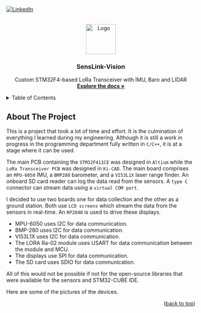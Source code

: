 
<a name="readme-top"></a>

[![LinkedIn][linkedin-shield]][linkedin-url]



<!-- PROJECT LOGO -->
<br />
<div align="center">
  <a href="https://github.com/Devashrutha/SensLink-Vision/">
    <img src="images/logo.png" alt="Logo" width="80" height="80">
  </a>

<h3 align="center">SensLink-Vision</h3>

  <p align="center">
    Custom STM32F4-based LoRa Transceiver with IMU, Baro and LIDAR
    <br />
    <a href="https://github.com/Devashrutha/SensLink-Vision"><strong>Explore the docs »</strong></a>
    <br />
  </p>
</div>



<!-- TABLE OF CONTENTS -->
<details>
  <summary>Table of Contents</summary>
  <ol>
    <li>
      <a href="#about-the-project">About The Project</a>
    </li>
  </ol>
</details>



<!-- ABOUT THE PROJECT -->
## About The Project
This is a project that took a lot of time and effort. It is the culmination of everything I learned during my engineering. Although it is still a work in progress in the programming department fully written in `C/C++`, it is at a stage where it can be used.

The main PCB containing the `STM32F411CE` was designed in `Altium` while the `LoRa Transceiver PCB` was designed in `Ki-CAD`. The main board comprises an `MPU-6050` IMU, a `BMP280` barometer, and a `VI53L1X` laser range finder. An onboard SD card reader can log the data read from the sensors. A `type C` connector can stream data using a `virtual COM port`.

I decided to use two boards one for data collection and the other as a ground station. Both use `LCD screens` which stream the data from the sensors in real-time. An `RP2040` is used to drive these displays.

* MPU-6050 uses I2C for data communication.
* BMP-280 uses I2C for data communication.
* VI53L1X uses I2C for data communication.
* The LORA Ra-02 module uses USART for data communication between the module and MCU.
* The displays use SPI for data communication.
* The SD card uses SDIO for data communication.

All of this would not be possible if not for the open-source libraries that were available for the sensors and STM32-CUBE IDE.

Here are some of the pictures of the devices.



<p align="right">(<a href="#readme-top">back to top</a>)</p>








[linkedin-shield]: https://img.shields.io/badge/-LinkedIn-black.svg?style=for-the-badge&logo=linkedin&colorB=555
[linkedin-url]:https://www.linkedin.com/in/devashrutha-s/
